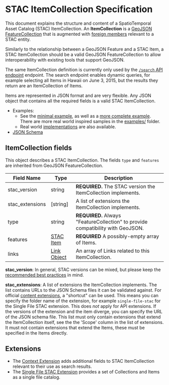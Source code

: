 # STAC ItemCollection Specification

This document explains the structure and content of a SpatioTemporal Asset Catalog (STAC) ItemCollection. 
An **ItemCollection** is a [GeoJSON](http://geojson.org/) [FeatureCollection](https://tools.ietf.org/html/rfc7946#section-3.3) 
that is augmented with [foreign members](https://tools.ietf.org/html/rfc7946#section-6) relevant to a STAC entity.

Similarly to the relationship between a GeoJSON Feature and a STAC Item, a STAC ItemCollection should be a valid GeoJSON FeatureCollection to allow interoperability with existing tools that support GeoJSON. 

The same ItemCollection definition is currently only used by the
[`/search` API endpoint](https://github.com/radiantearth/stac-api-spec/tree/master/api-spec.md#stac-endpoints) endpoint. 
The search endpoint enables dynamic queries, for example selecting all Items in
Hawaii on June 3, 2015, but the results they return are an ItemCollection of Items.

Items are represented in JSON format and are very flexible. Any JSON object that contains all the
required fields is a valid STAC ItemCollection.

- Examples:
  - See the [minimal example](examples/itemcollection-sample-minimal.json), as well as a [more complete example](examples/itemcollection-sample-full.json). There are more real world inspired samples in the [examples/](examples/) folder.
  - Real world [implementations](../implementations.md) are also available.
- [JSON Schema](json-schema/itemcollection.json)

## ItemCollection fields

This object describes a STAC ItemCollection. The fields `type` and `features` are inherited from GeoJSON FeatureCollection.

| Field Name      | Type                                    | Description |
| --------------- | --------------------------------------- | ----------- |
| stac_version    | string                                  | **REQUIRED.** The STAC version the ItemCollection implements. |
| stac_extensions | \[string]                               | A list of extensions the ItemCollection implements. |
| type            | string                                  | **REQUIRED.** Always "FeatureCollection" to provide compatibility with GeoJSON. |
| features        | [STAC Item](item-spec.md)               | **REQUIRED** A possibly-empty array of Items. |
| links           | [Link Object](item-spec.md#link-object) | An array of Links related to this ItemCollection. |

**stac_version**: In general, STAC versions can be mixed, but please keep the [recommended best practices](../best-practices.md#mixing-stac-versions) in mind.

**stac_extensions**: A list of extensions the ItemCollection implements. The list contains URLs to the JSON Schema files it can be validated against. For official [content extensions](../extensions/README.md#list-of-content-extensions), a "shortcut" can be used. This means you can specify the folder name of the extension, for example `single-file-stac` for the Single File STAC extension. This does *not* apply for API extensions. If the versions of the extension and the item diverge, you can specify the URL of the JSON schema file.
This list must only contain extensions that extend the ItemCollection itself, see the the 'Scope' column in the list of extensions. It must not contain extensions that extend the Items, these must be specified in the Items directly.

## Extensions

* The [Context Extension](https://github.com/radiantearth/stac-api-spec/tree/master/extensions/context/README.md) adds additional fields to STAC ItemCollection relevant to their use as search results.
* The [Single File STAC Extension](../extensions/single-file-stac/README.md) provides a set of Collections and Items as a single file catalog.
